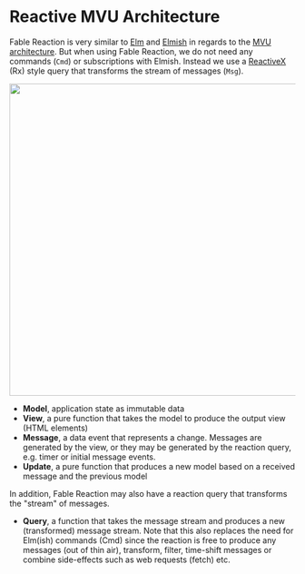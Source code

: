 # Reactive MVU Architecture

Fable Reaction is very similar to [Elm](http://elm-lang.org/) and [Elmish](https://elmish.github.io/) in regards to the [MVU architecture](https://guide.elm-lang.org/architecture/). But when using Fable Reaction, we do not need any commands (`Cmd`) or subscriptions with Elmish. Instead we use a [ReactiveX](http://reactivex.io/) (Rx) style query that transforms the stream of messages (`Msg`).

<img src="https://raw.githubusercontent.com/dbrattli/Fable.Reaction/master/gh-pages/images/R-MVU.png" width="550">

* **Model**, application state as immutable data
* **View**, a pure function that takes the model to produce the output view (HTML elements)
* **Message**, a data event that represents a change. Messages are generated by the view, or they may be generated by the reaction query, e.g. timer or initial message events.
* **Update**, a pure function that produces a new model based on a received message and the previous model

In addition, Fable Reaction may also have a reaction query that transforms the "stream" of messages.

* **Query**, a function that takes the message stream and produces a new (transformed) message stream. Note that this also replaces the need for Elm(ish) commands (Cmd) since the reaction is free to produce any messages (out of thin air), transform, filter, time-shift messages or combine side-effects such as web requests (fetch) etc.